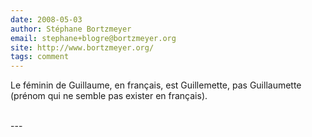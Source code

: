 ```yaml
---
date: 2008-05-03
author: Stéphane Bortzmeyer
email: stephane+blogre@bortzmeyer.org
site: http://www.bortzmeyer.org/
tags: comment
---
```


<p>Le féminin de Guillaume, en français, est Guillemette, pas Guillaumette (prénom qui ne semble pas exister en français).<br />
<br />
</p>
---